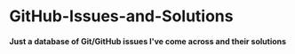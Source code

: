 # GitHub-Issues-and-Solutions

#### Just a database of Git/GitHub issues I've come across and their solutions